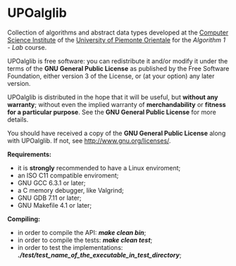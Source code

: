 UPOalglib
==========

Collection of algorithms and abstract data types developed at the [Computer Science Institute](http://www.di.unipmn.it) of the [University of Piemonte Orientale](http://www.uniupo.it) for the *Algorithm 1 - Lab* course.

UPOalglib is free software: you can redistribute it and/or modify
it under the terms of the **GNU General Public License** as published by
the Free Software Foundation, either version 3 of the License, or
(at your option) any later version.

UPOalglib is distributed in the hope that it will be useful,
but **without any warranty**; without even the implied warranty of
**merchandability** or **fitness for a particular purpose**.  See the
**GNU General Public License** for more details.

You should have received a copy of the **GNU General Public License**
along with UPOalglib.  If not, see <http://www.gnu.org/licenses/>.

**Requirements:** 
* it is **strongly** recommended to have a Linux enviroment;
* an ISO C11 compatible enviroment;
* GNU GCC 6.3.1 or later;
* a C memory debugger, like Valgrind;
* GNU GDB 7.11 or later;
* GNU Makefile 4.1 or later;

**Compiling:**
* in order to compile the API: _**make clean bin**_;
* in order to compile the tests: _**make clean test**_;
* in order to test the implementations: _**./test/test_name_of_the_executable_in_test_directory**_;
